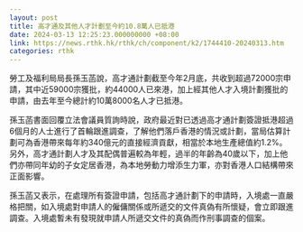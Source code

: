 ```yaml
---
layout: post
title: 高才通及其他人才計劃至今約10.8萬人已抵港
date: 2024-03-13 12:25:23.000000000 +08:00
link: https://news.rthk.hk/rthk/ch/component/k2/1744410-20240313.htm
categories: rthk
---
```


勞工及福利局局長孫玉菡說，高才通計劃截至今年2月底，共收到超過72000宗申請，其中近59000宗獲批，約44000人已來港，加上經其他人才入境計劃獲批的申請，由去年至今總計約10萬8000名人才已抵港。

孫玉菡書面回覆立法會議員質詢時說，政府最近對已透過高才通計劃簽證抵港超過6個月的人士進行了首輪跟進調查，了解他們落戶香港的情況或計劃，當局估算計劃可為香港帶來每年約340億元的直接經濟貢獻，相當於本地生產總值約1.2%。另外，高才通計劃人才及其配偶普遍較為年輕，過半的年齡為40歲以下，加上他們亦帶同年幼的子女定居香港，為本地勞動力增添生力軍，亦對香港人口結構帶來正面影響。

孫玉菡又表示，在處理所有簽證申請，包括高才通計劃下的申請時，入境處一直嚴格把關，如入境處對申請人的僱傭關係或所遞交的文件真偽有所懷疑，會立即跟進調查。入境處暫未有發現就申請人所遞交文件的真偽而作刑事調查的個案。
